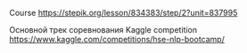 Course
https://stepik.org/lesson/834383/step/2?unit=837995

Основной трек соревнования
Kaggle competition
https://www.kaggle.com/competitions/hse-nlp-bootcamp/

